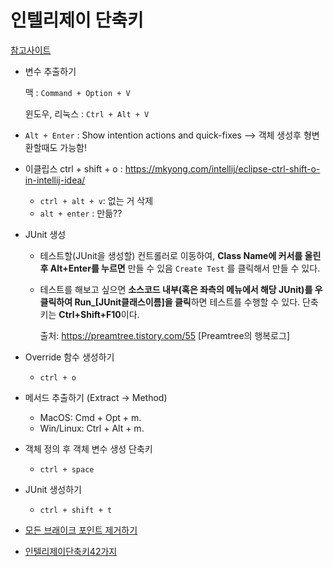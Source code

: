 # 인텔리제이 단축키

[참고사이트](https://lalwr.blogspot.com/2018/04/intellij.html)



- 변수 추출하기

  맥 : `Command + Option + V`

  윈도우, 리눅스 : `Ctrl + Alt + V`

- `Alt + Enter` : Show intention actions and quick-fixes --> 객체 생성후 형변환할때도 가능함!

- 이클립스 ctrl + shift + o : https://mkyong.com/intellij/eclipse-ctrl-shift-o-in-intellij-idea/
  - `ctrl + alt + v`: 없는 거 삭제
  - `alt + enter` : 만듦??
  
- JUnit 생성

  - 테스트할(JUnit을 생성할) 컨트롤러로 이동하여, **Class Name에 커서를 올린 후 Alt+Enter를 누르면** 만들 수 있음 `Create Test` 를 클릭해서 만들 수 있다.  

  - 테스트를 해보고 싶으면 **소스코드 내부(혹은 좌측의 메뉴에서 해당 JUnit)를 우클릭하여 Run_[JUnit클래스이름]을 클릭**하면 테스트를 수행할 수 있다. 단축키는 **Ctrl+Shift+F10**이다.

    출처: https://preamtree.tistory.com/55 [Preamtree의 행복로그]

  

- Override 함수 생성하기

  - `ctrl + o`
  
- 메서드 추출하기 (Extract -> Method)

  - MacOS: Cmd + Opt + m.
  - Win/Linux: Ctrl + Alt + m.
  
- 객체 정의 후 객체 변수 생성 단축키

  - `ctrl + space`
  
- JUnit 생성하기

  - `ctrl + shift + t`
  
- [모든 브래이크 포인트 제거하기](https://www.it-swarm.dev/ko/intellij-idea/intellij%EC%97%90%EC%84%9C-%EB%AA%A8%EB%93%A0-%EC%A4%91%EB%8B%A8-%EC%A0%90-%EC%A0%9C%EA%B1%B0-idea/1069551271/)

- [인텔리제이단축키42가지](https://www.popit.kr/%EC%9D%B8%ED%85%94%EB%A6%ACj-%ED%99%9C%EC%9A%A9-%EA%BF%80%ED%8C%81-42%EA%B0%80%EC%A7%80-%EC%A0%95%EB%A6%AC/)